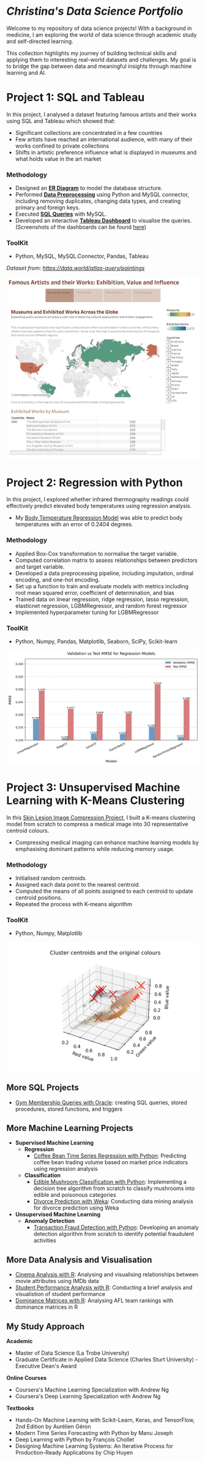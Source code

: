 # *Christina's Data Science Portfolio*
Welcome to my repository of data science projects! With a background in medicine, I am exploring the world of data science through academic study and self-directed learning. 

This collection highlights my journey of building technical skills and applying them to interesting real-world datasets and challenges. My goal is to bridge the gap between data and meaningful insights through machine learning and AI.

# Project 1: SQL and Tableau
In this project, I analysed a dataset featuring famous artists and their works using SQL and Tableau which showed that:
- Significant collections are concentrated in a few countries
- Few artists have reached an international audience, with many of their works confined to private collections
- Shifts in artistic preference influence what is displayed in museums and what holds value in the art market

### **Methodology**
- Designed an [**ER Diagram**](Famous%20Paintings/Art%20ER%20Diagram.jpg) to model the database structure.
- Performed [**Data Preprocessing**](Famous%20Paintings/art_preprocessing.ipynb) using Python and MySQL connector, including removing duplicates, changing data types, and creating primary and foreign keys.
- Executed [**SQL Queries**](Famous%20Paintings/art%20sql.ipynb) with MySQL.
- Developed an interactive [**Tableau Dashboard**](https://public.tableau.com/views/FamousArtistsandtheirWorks/Art?:language=en-GB&:sid=&:redirect=auth&:display_count=n&:origin=viz_share_link) to visualise the queries. (Screenshots of the dashboards can be found [here](Famous%20Paintings/Dashboards/art%20dashboards.md))

### **ToolKit**
- Python, MySQL, MySQL.Connector, Pandas, Tableau

_Dataset from: https://data.world/atlas-query/paintings_

![](Famous%20Paintings/Dashboards/Story%201.png)

# Project 2: Regression with Python
In this project, I explored whether infrared thermography readings could effectively predict elevated body temperatures using regression analysis. 
- My [Body Temperature Regression Model](Infrared%20Thermography%20Regression/Infrared%20Thermography%20Regression.ipynb) was able to predict body temperatures with an error of 0.2404 degrees. 

### **Methodology**
- Applied Box-Cox transformation to normalise the target variable.
- Computed correlation matrix to assess relationships between predictors and target variable.
- Developed a data preprocessing pipeline, including imputation, ordinal encoding, and one-hot encoding.
- Set up a function to train and evaluate models with metrics including root mean squared error, coefficient of determination, and bias
- Trained data on linear regression, ridge regression, lasso regression, elasticnet regression, LGBMRegressor, and random forest regressor
- Implemented hyperparameter tuning for LGBMRegressor

### **ToolKit**
- Python, Numpy, Pandas, Matplotlib, Seaborn, SciPy, Scikit-learn

![](Infrared%20Thermography%20Regression/rmse_plot.jpg)

# Project 3: Unsupervised Machine Learning with K-Means Clustering
In this [Skin Lesion Image Compression Project](Skin%20Lesion%20K-Means%20Clustering/Skin%20Lesion%20K-Means%20Clustering.ipynb), I built a K-means clustering model from scratch to compress a medical image into 30 representative centroid colours. 
- Compressing medical imaging can enhance machine learning models by emphasising dominant patterns while reducing memory usage.

### **Methodology**
- Initialised random centroids.
- Assigned each data point to the nearest centroid.
- Computed the means of all points assigned to each centroid to update centroid positions.
- Repeated the process with K-means algorithm

### **ToolKit**
- Python, Numpy, Matplotlib
  
![](Skin%20Lesion%20K-Means%20Clustering/lesion_plot.jpg)

## More SQL Projects
  - [Gym Membership Queries with Oracle](Gym%20SQL/Gym_SQL.ipynb): creating SQL queries, stored procedures, stored functions, and triggers
      
## More Machine Learning Projects
  - **Supervised Machine Learning**
    - **Regression**
      - [Coffee Bean Time Series Regression with Python](Coffee%20Bean%20Regression/Coffee%20Bean%20Regression.ipynb): Predicting coffee bean trading volume based on market price indicators using regression analysis 
    - **Classification**
      - [Edible Mushroom Classification with Python](Mushroom%20Classification/Mushroom%20Classification.ipynb): Implementing a decision tree algorithm from scratch to classify mushrooms into edible and poisonous categories
      - [Divorce Prediction with Weka](Divorce%20Prediction/Divorce%20Prediction.ipynb): Conducting data mining analysis for divorce prediction using Weka
  - **Unsupervised Machine Learning**
    - **Anomaly Detection**
      - [Transaction Fraud Detection with Python](Transaction%20Fraud%20Anomaly%20Detection/Transaction%20Fraud%20Anomaly%20Detection.ipynb): Developing an anomaly detection algorithm from scratch to identify potential fraudulent activities
 
## More Data Analysis and Visualisation
  - [Cinema Analysis with R](IMDB/Data%20Analysis%20of%20IMDB%20Dataset.ipynb): Analysing and visualising relationships between movie attributes using IMDb data
  - [Student Performance Analysis with R](Student%20Marks/Data%20Analysis%20of%20Student%20Marks.ipynb): Conducting a brief analysis and visualistion of student performance
  - [Dominance Matrices with R](Dominance%20Matrices/Dominance%20Matrices.ipynb): Analysing AFL team rankings with dominance matrices in R
  

## My Study Approach
**Academic**
- Master of Data Science (La Trobe University)
- Graduate Certificate in Applied Data Science (Charles Sturt University) - Executive Dean's Award

**Online Courses**
- Coursera's Machine Learning Specialization with Andrew Ng
- Coursera's Deep Learning Specialization with Andrew Ng

**Textbooks**
- Hands-On Machine Learning with Scikit-Learn, Keras, and TensorFlow, 2nd Edition by Aurélien Géron
- Modern Time Series Forecasting with Python by Manu Joseph
- Deep Learning with Python by François Chollet
- Designing Machine Learning Systems: An Iterative Process for Production-Ready Applications by Chip Huyen
